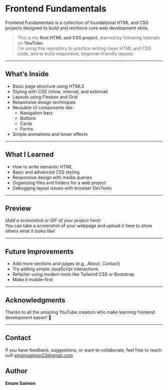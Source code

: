 # Frontend Fundamentals

Frontend Fundamentals is a collection of foundational HTML and CSS projects designed to build and reinforce core web development skills.

>  This is my **first HTML and CSS project**, learned by following tutorials on **YouTube**.  
>  I'm using this repository to practice writing clean HTML and CSS code, and to build responsive, beginner-friendly layouts.

---

##  What’s Inside

- Basic page structure using HTML5
- Styling with CSS (inline, internal, and external)
- Layouts using Flexbox and Grid
- Responsive design techniques
- Reusable UI components like:
  - Navigation bars
  - Buttons
  - Cards
  - Forms
- Simple animations and hover effects

---


##  What I Learned

- How to write semantic HTML
- Basic and advanced CSS styling
- Responsive design with media queries
- Organizing files and folders for a web project
- Debugging layout issues with browser DevTools

---

## Preview

*(Add a screenshot or GIF of your project here)*  
You can take a screenshot of your webpage and upload it here to show others what it looks like!

---

##  Future Improvements

- Add more sections and pages (e.g., About, Contact)
- Try adding simple JavaScript interactions
- Refactor using modern tools like Tailwind CSS or Bootstrap
- Make it mobile-first

---

##  Acknowledgments

Thanks to all the amazing YouTube creators who make learning frontend development easier! 💙

---

##  Contact

If you have feedback, suggestions, or want to collaborate, feel free to reach out!
emamsaimon23@gmail.com

## Author 
 <b>Emam Saimon </b>



